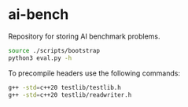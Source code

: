 # ai-bench

Repository for storing AI benchmark problems.

```bash
source ./scripts/bootstrap
python3 eval.py -h
```

To precompile headers use the following commands:

```bash
g++ -std=c++20 testlib/testlib.h
g++ -std=c++20 testlib/readwriter.h
```
